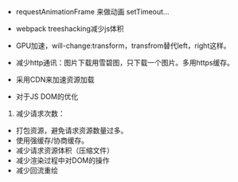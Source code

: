 - requestAnimationFrame 来做动画 setTimeout...
- webpack treeshacking减少js体积
- GPU加速，will-change:transform，transfrom替代left，right这样。

- 减少http通讯：图片下载用雪碧图，只下载一个图片。多用https缓存。
- 采用CDN来加速资源加载
- 对于JS DOM的优化 

1. 减少请求次数：
- 打包资源，避免请求资源数量过多。
- 使用强缓存/协商缓存。
- 减少请求资源体积（压缩文件）
- 减少渲染过程中对DOM的操作
- 减少回流重绘
